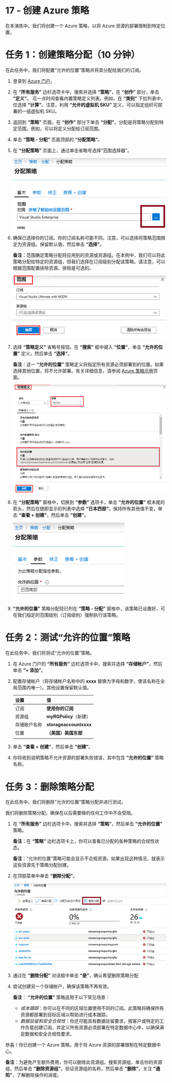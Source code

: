 ﻿---
wts:
    title: '17 - 创建 Azure 策略（10 分钟）'
    module: '模块 05：介绍标识、治理、隐私和合规性功能'
---
# 17 - 创建 Azure 策略

在本演练中，我们将创建一个 Azure 策略，以将 Azure 资源的部署限制到特定位置。

# 任务 1：创建策略分配（10 分钟）

在此任务中，我们将配置“允许的位置”策略并将其分配给我们的订阅。 

1. 登录到 [Azure 门户](https://portal.azure.com)。

2. 在 **“所有服务”** 边栏选项卡中，搜索并选择 **“策略”**，在 **“创作”** 部分，单击 **“定义”**。  花一点时间查看内置策略定义列表。例如，在 **“类别”** 下拉列表中，仅选择 **“计算”**。注意，利用 **“允许的虚拟机 SKU”** 定义，可以指定组织可部署的一组虚拟机 SKU。

3. 返回到 **“策略”** 页面，在 **“创作”** 部分下单击 **“分配”**。分配是将策略分配到特定范围。例如，可以将定义分配给订阅范围。 

4. 单击 **“策略 - 分配”** 页面顶部的 **“分配策略”**。

5. 在 **“分配策略”** 页面上，通过单击省略号选择“范围选择器”。

    ![范围选择器省略号的屏幕截图。](../images/1401.png)

6. 确保已选择你的订阅。你的订阅名称可能不同。注意，可以选择将策略范围限定为资源组。保留默认值，然后单击 **“选择”**。 

    **备注**：范围确定策略分配将应用到的资源或资源组。在本例中，我们可以将此策略分配给特定的资源组，但我们选择在订阅级别分配该策略。请注意，可以根据范围配置排除资源。排除是可选的。

    ![此屏幕截图显示了“范围”窗格，其中已填写字段值，并突出显示“选择”按钮。 ](../images/1402.png)

7. 选择 **“策略定义”** 省略号按钮。在 **“搜索”** 框中键入 **“位置”**，单击 **“允许的位置”** 定义，然后单击 **“选择”**。

    **备注**：这一 **“允许的位置”** 策略定义将指定所有资源必须部署到的位置。如果选择其他位置，将不允许部署。有关详细信息，请参阅 [Azure 策略示例](https://docs.microsoft.com/zh-cn/azure/governance/policy/samples/index)页面。

   ![此屏幕截图显示了“可用定义”窗格，其中突出显示了各个字段，并且选中了“审核未使用托管磁盘的 VM”选项。](../images/1403.png)

8.  在 **“分配策略”** 窗格中，切换到 **“参数”** 选项卡，单击 **“允许的位置”** 框末尾的箭头，然后在随即显示的列表中选择 **“日本西部”**。保持所有其他值不变，单击 **“查看 + 创建”**，然后单击 **“创建”**。

    ![此屏幕截图显示了“分配策略”窗格，其中填充了各个字段和日本西部这一位置，并突出显示了“分配”按钮。](../images/1404.png)

9. **“允许的位置”** 策略分配现已列在 **“策略 - 分配”** 窗格中，该策略已设置好，可在我们指定的范围级别（订阅级别）强制执行该策略。

# 任务 2：测试“允许的位置”策略

在此任务中，我们将测试“允许的位置”策略。 

1. 在 Azure 门户的 **“所有服务”** 边栏选项卡中，搜索并选择 **“存储帐户”**，然后单击 **“+ 添加”**。

2. 配置存储帐户（将存储帐户名称中的 **xxxx** 替换为字母和数字，使该名称在全局范围内唯一）。其他设置保留默认值。 

    | 设置 | 值 | 
    | --- | --- |
    | 订阅 | **使用你的订阅** |
    | 资源组 | **myRGPolicy**（新建） |
    | 存储帐户名称 | **storageaccountxxxx** |
    | 位置 | **（美国）美国东部** |
    | | |

3. 单击 **“查看 + 创建”**，然后单击 **“创建”**。 

4. 你将收到说明策略不允许资源的部署失败错误，其中包含 **“允许的位置”** 策略名称。

# 任务 3：删除策略分配

在此任务中，我们将删除“允许的位置”策略分配并进行测试。 

我们将删除策略分配，确保在以后需要做的任何工作中不会受阻。

1. 在 **“所有服务”** 边栏选项卡中，搜索并选择 **“策略”**，然后单击 **“允许的位置”** 策略。

    **备注**：在 **“策略”** 边栏选项卡上，你可以查看已分配的各种策略的合规性状态。

    **备注**：“允许的位置”策略可能会显示不合规资源。如果出现这种情况，就表示这些资源先于策略分配创建。

2. 在顶部菜单中单击 **“删除分配”**。

   ![“删除分配”菜单项的屏幕截图。](../images/1407.png)

3. 通过在 **“删除分配”** 对话框中单击 **“是”**，确认希望删除策略分配

4. 尝试创建另一个存储帐户，确保该策略不再有效。

    **备注**： **“允许的位置”** 策略适用于以下常见场景： 
    - *成本跟踪*：你可以在不同的区域位置使用不同的订阅。此策略将确保所有资源都部署到目标区域以帮助进行成本跟踪。 
    - *数据驻留和安全合规性*：你还可能具有数据驻留要求，按客户或特定的工作负载创建订阅，并定义所有资源必须部署在特定数据中心中，以确保满足数据和安全合规性要求。

恭喜！你已创建一个 Azure 策略，用于将 Azure 资源的部署限制在特定数据中心。

**备注**：为避免产生额外费用，你可以删除此资源组。搜索资源组，单击你的资源组，然后单击 **“删除资源组”**。验证资源组的名称，然后单击 **“删除”**。关注 **“通知”**，了解删除操作的进度。
